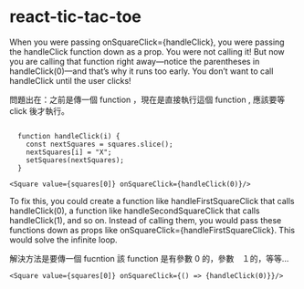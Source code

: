# react-tic-tac-toe


When you were passing onSquareClick={handleClick}, you were passing the handleClick function down as a prop. You were not calling it! But now you are calling that function right away—notice the parentheses in handleClick(0)—and that’s why it runs too early. You don’t want to call handleClick until the user clicks!

問題出在：之前是傳一個 function ，現在是直接執行這個 function , 應該要等 click 後才執行。

```JSX

  function handleClick(i) {
    const nextSquares = squares.slice();
    nextSquares[i] = "X";
    setSquares(nextSquares);
  }

<Square value={squares[0]} onSquareClick={handleClick(0)}/>
```


To fix this, you could create a function like handleFirstSquareClick that calls handleClick(0), a function like handleSecondSquareClick that calls handleClick(1), and so on. Instead of calling them, you would pass these functions down as props like onSquareClick={handleFirstSquareClick}. This would solve the infinite loop.

解決方法是要傳一個 fucntion 該 function 是有參數 0 的，參數　１的，等等…

```JSX
<Square value={squares[0]} onSquareClick={() => {handleClick(0)}}/>
```